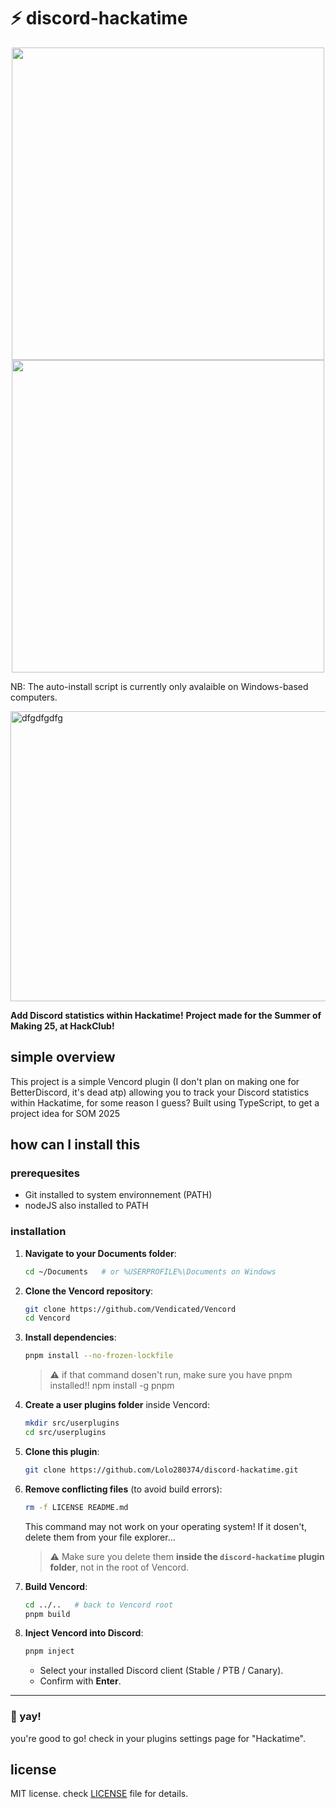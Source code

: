 # ⚡ discord-hackatime

<p align="center">
  <a href="https://github.com/Lolo280374/discord-hackatime/releases">
    <img src="https://github.com/user-attachments/assets/0a9ed8d9-3d44-48f5-893c-2d99515d5ba5" width="500" />
  </a>
  <a href="https://github.com/Lolo280374/discord-hackatime?tab=readme-ov-file#how-can-i-install-this">
    <img src="https://github.com/user-attachments/assets/74b3d1de-63ce-478e-8639-736e61861936" width="500" />
  </a>
</p>

NB: The auto-install script is currently only avalaible on Windows-based computers.

<img width="1385" height="464" alt="dfgdfgdfg" src="https://github.com/user-attachments/assets/045ae21b-d7a0-4793-9d39-4ee4c085afa1" />

**Add Discord statistics within Hackatime!**
**Project made for the Summer of Making 25, at HackClub!**

</div>

## simple overview
This project is a simple Vencord plugin (I don't plan on making one for BetterDiscord, it's dead atp) allowing you to track your Discord statistics within Hackatime, for some reason I guess?
Built using TypeScript, to get a project idea for SOM 2025

</div>

## how can I install this
### prerequesites
- Git installed to system environnement (PATH)
- nodeJS also installed to PATH

### installation
1. **Navigate to your Documents folder**:

   ```bash
   cd ~/Documents   # or %USERPROFILE%\Documents on Windows
   ```

2. **Clone the Vencord repository**:

   ```bash
   git clone https://github.com/Vendicated/Vencord
   cd Vencord
   ```

3. **Install dependencies**:

   ```bash
   pnpm install --no-frozen-lockfile
   ```
   > ⚠️ if that command dosen't run, make sure you have pnpm installed!!
   > npm install -g pnpm
   
4. **Create a user plugins folder** inside Vencord:

   ```bash
   mkdir src/userplugins
   cd src/userplugins
   ```

5. **Clone this plugin**:

   ```bash
   git clone https://github.com/Lolo280374/discord-hackatime.git
   ```

6. **Remove conflicting files** (to avoid build errors):

   ```bash
   rm -f LICENSE README.md
   ```

   This command may not work on your operating system! If it dosen't, delete them from your file explorer...

   > ⚠️ Make sure you delete them **inside the `discord-hackatime` plugin folder**,
   > not in the root of Vencord.

7. **Build Vencord**:

   ```bash
   cd ../..   # back to Vencord root
   pnpm build
   ```

8. **Inject Vencord into Discord**:

   ```bash
   pnpm inject
   ```

   * Select your installed Discord client (Stable / PTB / Canary).
   * Confirm with **Enter**.

---

### 🎉 yay!

you're good to go! check in your plugins settings page for "Hackatime".

## license

MIT license. check [LICENSE](LICENSE) file for details.
